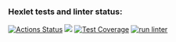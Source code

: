 ### Hexlet tests and linter status:
[![Actions Status](https://github.com/Bkorob/python-project-52/actions/workflows/hexlet-check.yml/badge.svg)](https://github.com/Bkorob/python-project-52/actions)
<a href="https://codeclimate.com/github/Bkorob/python-project-52/maintainability"><img src="https://api.codeclimate.com/v1/badges/ed5e835b9e6ff314af61/maintainability" /></a>
[![Test Coverage](https://api.codeclimate.com/v1/badges/ed5e835b9e6ff314af61/test_coverage)](https://codeclimate.com/github/Bkorob/python-project-52/test_coverage)
[![run linter](https://github.com/Bkorob/python-project-52/actions/workflows/get-linter.yml/badge.svg)](https://github.com/Bkorob/python-project-52/actions/workflows/get-linter.yml)